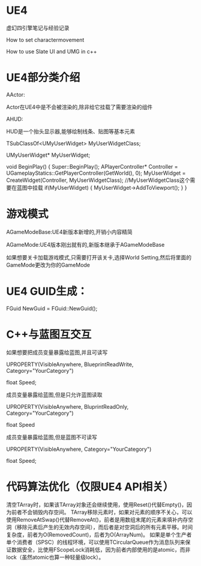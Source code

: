 # UE4

虚幻四引擎笔记与经验记录

How to set charactermovement

How to use Slate UI and UMG in c++

# UE4部分类介绍

AActor:

Actor在UE4中是不会被渲染的,除非给它挂载了需要渲染的组件

AHUD:

HUD是一个抬头显示器,能够绘制线条、贴图等基本元素

TSubClassOf<<UMyUserWidget>UMyUserWidget> MyUserWidgetClass;

UMyUserWidget* MyUserWidget;

void BeginPlay()
{
    Super::BeginPlay();
    APlayerController* Controller = UGameplayStatics::GetPlayerController(GetWorld(), 0);
    MyUserWidget = CreateWidget<UMyUserWidget>(Controller, MyUserWidgetClass);  //MyUserWidgetClass这个需要在蓝图中挂载
    if(MyUserWidget)
    {
        MyUserWidget->AddToViewport();
    }
}

# 游戏模式

AGameModeBase:UE4新版本新增的,开销小内容精简

AGameMode:UE4版本刚出就有的,新版本继承于AGameModeBase

如果想要关卡加载游戏模式,只需要打开该关卡,选择World Setting,然后将里面的GameMode更改为你的GameMode



# UE4 GUID生成：
FGuid NewGuid = FGuid::NewGuid();





# C++与蓝图互交互


如果想要把成员变量暴露给蓝图,并且可读写

UPROPERTY(VisibleAnywhere, BlueprintReadWrite, Category="YourCategory")

float Speed;

成员变量暴露给蓝图,但是只允许蓝图读取

UPROPERTY(VisibleAnywhere, BluprintReadOnly, Category="YourCategory")

float Speed

成员变量暴露给蓝图,但是蓝图不可读写

UPROPERTY(VisibleAnywhere, Category="YourCategory")

float Speed;


# 代码算法优化（仅限UE4 API相关）
清空TArray时，如果该TArray对象还会继续使用，使用Reset()代替Empty()，因为前者不会销毁内存空间。
TArray移除元素时，如果对元素的顺序不关心，可以使用RemoveAtSwap()代替RemoveAt()，前者是用数组末尾的元素来填补内存空洞（移除元素后产生的无效内存空间），而后者是对空洞后的所有元素平移。时间复杂度，前者为O(RemovedCount)，后者为O(ArrayNum)。
如果是单个生产者单个消费者（SPSC）的线程环境，可以使用TCircularQueue作为消息队列来保证数据安全，比使用FScopeLock消耗低，因为前者内部使用的是atomic，而非lock（虽然atomic也算一种轻量级lock）。

